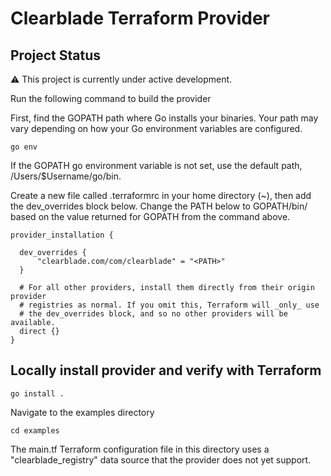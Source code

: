 # Clearblade Terraform Provider

## Project Status

:warning: This project is currently under active development.

Run the following command to build the provider

First, find the GOPATH path where Go installs your binaries. Your path may vary depending on how your Go environment variables are configured.

```shell
go env
```

If the GOPATH go environment variable is not set, use the default path, /Users/$Username/go/bin.

Create a new file called .terraformrc in your home directory (~), then add the dev_overrides block below. Change the PATH below to GOPATH/bin/ based on the value returned for GOPATH from the command above.

```shell
provider_installation {

  dev_overrides {
      "clearblade.com/com/clearblade" = "<PATH>"
  }

  # For all other providers, install them directly from their origin provider
  # registries as normal. If you omit this, Terraform will _only_ use
  # the dev_overrides block, and so no other providers will be available.
  direct {}
}
```

## Locally install provider and verify with Terraform

```shell
go install .
```

Navigate to the examples directory

```shell
cd examples
```

The main.tf Terraform configuration file in this directory uses a "clearblade_registry" data source that the provider does not yet support.
